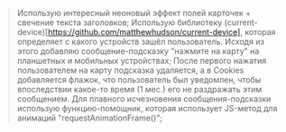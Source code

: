 > Использую интересный неоновый эффект полей карточек + свечение текста заголовков;
> Использую библиотеку (current-device)[https://github.com/matthewhudson/current-device], которая определяет с какого устройств зашёл пользователь. Исходя из этого добавляю сообщение-подсказку "нажмите на карту" на планшетных и мобильных устройствах;
> После первого нажатия пользователем на карту подсказка удаляется, а в Cookies добавляется флажок, что пользователь был уведомлен, чтобы впоследствии какое-то время (1 мес.) его не раздражать этим сообщением.
> Для плавного исчезновения сообщения-подсказки использую функцию-помощник, которая использует JS-метод для анимаций "requestAnimationFrame()";